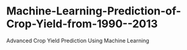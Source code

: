 # Machine-Learning-Prediction-of-Crop-Yield-from-1990--2013
Advanced Crop Yield Prediction Using Machine Learning
